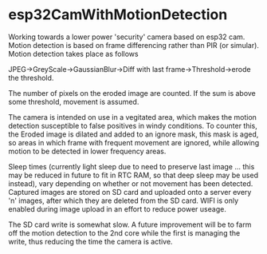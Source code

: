 # esp32CamWithMotionDetection

Working towards a lower power 'security' camera based on esp32 cam. Motion detection is based on frame differencing rather than PIR (or simular). 
Motion detection takes place as follows

JPEG->GreyScale->GaussianBlur->Diff with last frame->Threshold->erode the threshold. 

The number of pixels on the eroded image are counted. If the sum is above some threshold, movement is assumed.

The camera is intended on use in a vegitated area, which makes the motion detection susceptible to false positives in windy conditions. To counter
this, the Eroded image is dilated and added to an ignore mask, this mask is aged, so areas in which frame with frequent movement are ignored, while allowing
motion to be detected in lower frequency areas.

Sleep times (currently light sleep due to need to preserve last image ... this may be reduced in future to fit in RTC RAM, so that deep sleep may be used
instead), vary depending on whether or not movement has been detected. Captured images are stored on SD card and uploaded onto a server every 'n' images, 
after which they are deleted from the SD card. WIFI is only enabled during image upload in an effort to reduce power useage. 

The SD card write is somewhat slow. A future improvement will be to farm off the motion detection to the 2nd core while the first is managing the write, 
thus reducing the time the camera is active.
